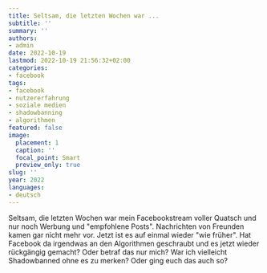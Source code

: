 ```yaml
---
title: Seltsam, die letzten Wochen war ...
subtitle: ''
summary: ''
authors:
- admin
date: 2022-10-19
lastmod: 2022-10-19 21:56:32+02:00
categories:
- facebook
tags:
- facebook
- nutzererfahrung
- soziale medien
- shadowbanning
- algorithmen
featured: false
image:
  placement: 1
  caption: ''
  focal_point: Smart
  preview_only: true
slug: ''
year: 2022
languages:
- deutsch
---
```


Seltsam, die letzten Wochen war mein Facebookstream voller Quatsch und nur noch Werbung und "empfohlene Posts". Nachrichten von Freunden kamen gar nicht mehr vor. Jetzt ist es auf einmal wieder "wie früher". Hat Facebook da irgendwas an den Algorithmen geschraubt und es jetzt wieder rückgängig gemacht? Oder betraf das nur mich? War ich vielleicht Shadowbanned ohne es zu merken? Oder ging euch das auch so?